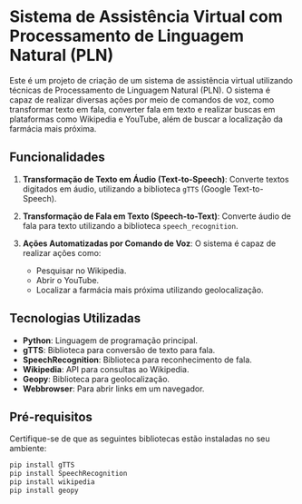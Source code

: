 # Sistema de Assistência Virtual com Processamento de Linguagem Natural (PLN)

Este é um projeto de criação de um sistema de assistência virtual utilizando técnicas de Processamento de Linguagem Natural (PLN). O sistema é capaz de realizar diversas ações por meio de comandos de voz, como transformar texto em fala, converter fala em texto e realizar buscas em plataformas como Wikipedia e YouTube, além de buscar a localização da farmácia mais próxima.

## Funcionalidades

1. **Transformação de Texto em Áudio (Text-to-Speech)**: Converte textos digitados em áudio, utilizando a biblioteca `gTTS` (Google Text-to-Speech).
   
2. **Transformação de Fala em Texto (Speech-to-Text)**: Converte áudio de fala para texto utilizando a biblioteca `speech_recognition`.

3. **Ações Automatizadas por Comando de Voz**: O sistema é capaz de realizar ações como:
   - Pesquisar no Wikipedia.
   - Abrir o YouTube.
   - Localizar a farmácia mais próxima utilizando geolocalização.

## Tecnologias Utilizadas

- **Python**: Linguagem de programação principal.
- **gTTS**: Biblioteca para conversão de texto para fala.
- **SpeechRecognition**: Biblioteca para reconhecimento de fala.
- **Wikipedia**: API para consultas ao Wikipedia.
- **Geopy**: Biblioteca para geolocalização.
- **Webbrowser**: Para abrir links em um navegador.

## Pré-requisitos

Certifique-se de que as seguintes bibliotecas estão instaladas no seu ambiente:

```bash
pip install gTTS
pip install SpeechRecognition
pip install wikipedia
pip install geopy

